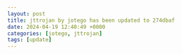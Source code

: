 ```yaml
---
layout: post
title: jttrojan by jotego has been updated to 274dbaf
date: 2024-04-19 12:40:49 +0000
categories: [jotego, jttrojan]
tags: [update]
---
```


